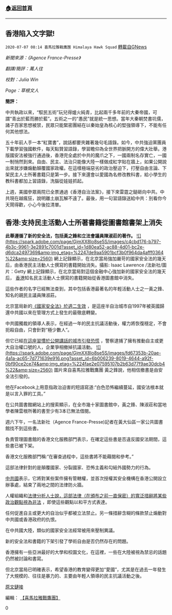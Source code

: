 ###  [:house:返回首頁](https://github.com/ourhimalayas/txt)
---

## 香港陷入文字獄!
`2020-07-07 08:14 喜馬拉雅戰鷹團 Himalaya Hawk Squad` [轉載自GNews](https://gnews.org/zh-hant/256531/)

*新聞來源：《Agence France-Presse》*

*翻譯/簡評：萬人往*

*校對：Julia Win*

*Page：草根文人*

**簡評：**

中共執政以來，“馭民五術”玩兒得爐火純青，比起兩千多年前的大秦帝國，可謂“青出於藍而勝於藍”。五術之一的“愚民”就是統一思想。當年大秦朝焚書坑儒，諸子百家思想被禁，民眾只能緊密團結在以秦始皇為核心的堅強領導下，不能有任何其他想法。

五十年前人手一本“紅寶書”，說話都要夾雜著幾句毛語錄。如今，中共強迫黨團員下載學習強國軟件，每天點贊習語錄，學習瞻仰為全世界把脈開方的偉大壯舉。港版國安法被強行通過後，香港完全處於中共的魔爪之下，一國兩制名存實亡，一國一制悄然到來。自由、民主、法治只能像大陸一樣做成紅字貼在牆上，如果公開說出來就涉嫌煽動顛覆國家政權。在這樣極端惡劣的政治壓迫下，打壓自由言論、下架民主人士所著書籍只是第一步。接下來還會以愛國為名修改教科書，給小學生的教科書都加上習語錄，洗腦從娃娃抓起。

上週，美國參眾兩院已全票通過《香港自治法案》，接下來雷霆之鎚砸向中共。中共現在越瘋狂，說明離土崩瓦解不遠了。最後，用一句習語錄送給中共：別看你今天鬧得歡，小心今後拉清單。



##  **香港:支持民主活動人士所著書籍從圖書館書架上消失** 



**此舉遵循了新的安全法，包括黃之鋒和立法會議員陳淑莊的著作。**
 [!\[\](https://spark.adobe.com/page/GjmXX8Io8se5S/images/c4cbd176-b797-4b3c-9961-3e2891c7001d?asset_id=1d80ea52-ac88-4d01-bc2e-d6dca2497369&amp;img_etag=%2247de9aa5901bcf3b0f964da4afff0364%22&amp;size=2560)](https://spark.adobe.com/page/GjmXX8Io8se5S/images/c4cbd176-b797-4b3c-9961-3e2891c7001d?asset_id=1d80ea52-ac88-4d01-bc2e-d6dca2497369&amp;img_etag=%2247de9aa5901bcf3b0f964da4afff0364%22&amp;size=1024) 網上記錄顯示，在北京當局強加嚴苛的國家安全法的幾天后，由香港民主活動人士撰寫的書籍開始消失。攝影: Isaac Lawrence /法新社/圖片：Getty 
網上記錄顯示，在北京當局對這個金融中心強加新的國家安全法的幾天后， [香港](https://www.theguardian.com/world/hong-kong)知名民主活動人士撰寫的書籍開始從香港圖書館中消失。

這些作者的名字已經無法查到，其中包括香港最著名的年輕活動人士之一黃之鋒、知名的親民主議員陳淑莊。

北京當局新的[《國家安全法》於週二生效](https://www.theguardian.com/world/2020/jun/30/china-passes-controversial-hong-kong-national-security-law) ，是這座半自治城市自1997年被英國歸還中共國以來在管理方式上發生的最徹底轉變。

中共國獨裁的領導人表示，在經過一年的民主抗議活動後，權力將恢復穩定，不會扼殺自由，只會針對“極少數人”。

但它已經[在這座習慣於公開講話的城市引發恐慌](https://www.theguardian.com/world/2020/jun/30/hong-kong-activists-shut-down-protest-groups-after-china-passes-security-law) ，警察逮捕了擁有推動自主或更大自治權口號的人，企業爭相撤掉抗議活動。
 [!\[\](https://spark.adobe.com/page/GjmXX8Io8se5S/images/fd67353b-20ae-4a1a-ac65-7d771639e916.png?asset_id=6b006239-8019-4644-a92f-0bf90ce2ce74&amp;img_etag=%224fae2e07595107b2b63d77f9ae30dcb4%22&amp;size=2560)](https://spark.adobe.com/page/GjmXX8Io8se5S/images/fd67353b-20ae-4a1a-ac65-7d771639e916.png?asset_id=6b006239-8019-4644-a92f-0bf90ce2ce74&amp;img_etag=%224fae2e07595107b2b63d77f9ae30dcb4%22&amp;size=1024) 圖片來自喜馬拉雅戰鷹團
黃之鋒說，他相信撤書是由安全法引發的。

他在Facebook上用意指政治迫害的短語寫道:“白色恐怖繼續蔓延，國安法根本就是以言入罪的工具。”

在公共圖書館網站上的搜索顯示，在全市幾十家圖書館中，黃之鋒、陳淑莊和當地學者陳雲根所著的書至少有3本已無法借閱。

週六下午，一名法新社（Agence France-Presse)記者在黃大仙區一家公共圖書館找不到這些書。

負責管理圖書館的香港文化服務部門表示，在確定這些書是否違反國安法期間，這些書已被下架。

香港文化服務部門稱:“在審查過程中，這些書將不能藉閱和參考。”

這部法律針對的是顛覆國家、分裂國家、恐怖主義和勾結外國勢力的行為。

[中共國](https://www.theguardian.com/world/china)表示，它將對某些案件擁有管轄權，並首次授權其安全機構在香港公開設立辦事處，結束了兩地之間的法律防火牆。

人權組織和[法律分析人士說，這部法律（在頒布之前一直保密）的寬泛措辭將某些政治觀點視為非法](https://www.theguardian.com/world/2020/jun/30/controversial-hong-kong-national-security-law-comes-into-effect) ，即使這些觀點以和平方式表達。

任何促進自主或更大的自治似乎都被立法禁止。另一條措辭含糊的條款禁止煽動對中共國或香港政府的仇恨。

在中共國大陸，類似的國家安全法經常被用來壓制異議。

新的安全法和書籍的下架引發了學術自由是否仍然存在的問題。

香港擁有一些亞洲最好的大學和校園文化，在這裡，一些在大陸被視為禁忌的話題仍然被討論和書寫。

但北京當局已明確表示，希望香港的教育變得更加“愛國”，尤其是在過去一年發生了大規模的、往往是暴力的、主要由年輕人領導的民主抗議活動之後。

[原文鏈接](https://www.theguardian.com/world/2020/jul/05/hong-kong-books-by-pro-democracy-activists-disappear-from-library-shelves)

編輯： [【喜馬拉雅戰鷹團】](https://spark.adobe.com/page/GjmXX8Io8se5S/)
 
0
